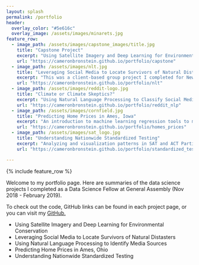 ```yaml
---
layout: splash
permalink: /portfolio
header:
  overlay_color: "#5e616c"
  overlay_image: /assets/images/minarets.jpg
feature_row:
  - image_path: /assets/images/capstone_images/title.jpg
    title: "Capstone Project"
    excerpt: "Using Satellite Imagery and Deep Learning for Environmental Conservation."
    url: "https://cameronbronstein.github.io/portfolio/capstone"
  - image_path: /assets/images/nlt.jpg
    title: "Leveraging Social Media to Locate Survivors of Natural Distasters"
    excerpt: "This was a client-based group project I completed for New Light Technolgies."
    url: "https://cameronbronstein.github.io/portfolio/nlt"
  - image_path: /assets/images/reddit-logo.jpg
    title: "Climate or Climate Skeptics?"
    excerpt: "Using Natural Language Processing to Classify Social Media Sources"
    url: "https://cameronbronstein.github.io/portfolio/reddit_nlp"
  - image_path: /assets/images/cornfield.jpg
    title: "Predicting Home Prices in Ames, Iowa"
    excerpt: "An introduction to machine learning regression tools to model house prices in Ames, Iowa"
    url: "https://cameronbronstein.github.io/portfolio/homes_prices"  
  - image_path: /assets/images/sat_logo.jpg
    title: "Understanding Nationwide Standardized Testing"
    excerpt: "Analyzing and visualization patterns in SAT and ACT Participation"
    url: "https://cameronbronstein.github.io/portfolio/standardized_testing"

---
```


{% include feature_row %}

Welcome to my portfolio page. Here are summaries of the data science projects I completed as a Data Science Fellow at General Assembly (Nov 2018 - February 2019).

To check out the code, GitHub links can be found in each project page, or you can visit my [GitHub.](https://github.com/cameronbronstein)

- Using Satellite Imagery and Deep Learning for Environmental Conservation
- Leveraging Social Media to Locate Survivors of Natural Distasters
- Using Natural Language Processing to Identify Media Sources
- Predicting Home Prices in Ames, Ohio
- Understanding Nationwide Standardized Testing